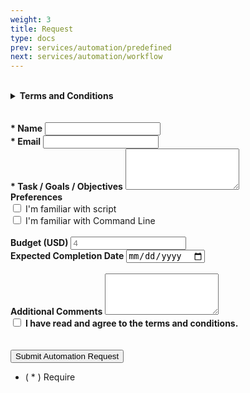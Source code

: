 ```yaml
---
weight: 3
title: Request
type: docs
prev: services/automation/predefined
next: services/automation/workflow
---
```


<br>

<details class="inline-flex items-center rounded-lg gap-2 px-3 py-1 text-gray-600 dark:text-gray-400 bg-gray-400 dark:bg-neutral-800 dark:border-neutral-800 border hover:border-gray-400 dark:hover:text-gray-400 dark:hover:border-gray-600 transition-all ease-in duration-200">
    <summary><b>Terms and Conditions</b></summary>
    <p>By submitting this form, you agree to the following terms and conditions:
    <ul>
        <li>You agree to provide accurate and truthful information in this form.</li>
        <li>You understand that the information you provide will be used to process your service request.</li>
        <li>You agree to our <a href="http://naiive.web.app/information/legal/privacy_policy/">privacy policy</a>
 and how your data will be handled.</li>
        <li>You understand that the submission of this form does not guarantee the provision of services and is subject to review.</li>
    </ul>
    <p>Please review our full terms and conditions and privacy policy on our website for more details. If you have any questions or concerns, please contact our customer support.</p>
</details>

<br>

<form method="post" action="https://forms.un-static.com/forms/52271846cf4b54917da930b7448e48dbd8178d1d">
  <br>
  <label for="name" class="text-gray-600 dark:text-gray-400"><b>* Name</b></label>
  <input type="text" id="name" name="name" required class="shadow-sm rounded-lg block w-full p-1.5 text-gray-600 dark:text-gray-400 bg-gray-400 dark:bg-neutral-800 dark:border-neutral-800 border hover:border-gray-400 dark:hover:text-gray-400 dark:hover:border-gray-600 transition-all ease-in duration-200;">
  <br>
  <label for="email" class="text-gray-600 dark:text-gray-400"><b>* Email</b></label>
  <input type="email" id="email" name="email" required class="mx-auto shadow-sm rounded-lg block w-full p-1.5 text-gray-600 dark:text-gray-400 bg-gray-400 dark:bg-neutral-800 dark:border-neutral-800 border hover:border-gray-400 dark:hover:text-gray-400 dark:hover:border-gray-600 transition-all ease-in duration-200;">
  <br>
  <label for="task" class="text-gray-600 dark:text-gray-400"><b>* Task / Goals / Objectives</b></label>
  <textarea id="task" name="task" rows="4" required class="mx-auto shadow-sm rounded-lg block w-full p-1.5 text-gray-600 dark:text-gray-400 bg-gray-400 dark:bg-neutral-800 dark:border-neutral-800 border hover:border-gray-400 dark:hover:text-gray-400 dark:hover:border-gray-600 transition-all ease-in duration-200;"></textarea>
  <br>
  <label for="preferences" class="text-gray-600 dark:text-gray-400"><b>Preferences</b></label>
  <div class="mx-auto w-full gap-2">
    <input type="checkbox" id="script" name="script">
    <label for="script" class="text-gray-600 dark:text-gray-400">I'm familiar with script</label>
    <br>
    <input type="checkbox" id="terminal" name="terminal">
    <label for="terminal" class="text-gray-600 dark:text-gray-400">I'm familiar with Command Line</label>
  </div>
  <br>
  <div class="flex mx-auto w-full gap-2">
    <div class="mx-auto w-full">
      <label for="budget" class="text-gray-600 dark:text-gray-400"><b>Budget (USD)</b></label>
      <input type="number" id="budget" name="budget" placeholder="4" min="4" class="mx-auto shadow-sm rounded-lg block w-full p-1.5 text-gray-600 dark:text-gray-400 bg-gray-400 dark:bg-neutral-800 dark:border-neutral-800 border hover:border-gray-400 dark:hover:text-gray-400 dark:hover:border-gray-600 transition-all ease-in duration-200;">
    </div>
    <div class="mx-auto w-full">
      <label for="completion-date" class="text-gray-600 dark:text-gray-400"><b>Expected Completion Date</b></label>
      <input type="date" id="completion-date" name="completion-date" class="shadow-sm rounded-lg block w-full p-1.5 text-gray-600 dark:text-gray-400 bg-gray-400 dark:bg-neutral-800 dark:border-neutral-800 border hover:border-gray-400 dark:hover:text-gray-400 dark:hover:border-gray-600 transition-all ease-in duration-200;">
    </div>
  </div>
  <br>
  <label for="comments" class="text-gray-600 dark:text-gray-400"><b>Additional Comments</b></label>
  <textarea id="comments" name="comments" rows="4" class="mx-auto shadow-sm rounded-lg block w-full p-1.5 text-gray-600 dark:text-gray-400 bg-gray-400 dark:bg-neutral-800 dark:border-neutral-800 border hover:border-gray-400 dark:hover:text-gray-400 dark:hover:border-gray-600 transition-all ease-in duration-200;"></textarea>
  <br>
  <div class="text-center">
    <input type="checkbox" id="terms" name="terms" required>
    <label for="terms" class="text-gray-600 dark:text-gray-400"><b>I have read and agree to the terms and conditions.</b></label>
    <br>
    <br>
    <div class="g-recaptcha" data-sitekey="6LcxLrAoAAAAAF2mIoTAJjUutoTM-I-UyQWeAmT-" data-callback="recaptchaCallback" style="margin:auto; max-width:305px; display: none;"></div>
    <br>
    <input type="submit" id="submit" value="Submit Automation Request" class="btn btn-default hidden font-medium cursor-pointer px-4 py-2 rounded-lg text-center text-white inline-block bg-primary-600 hover:bg-primary-700 focus:outline-none focus:ring-4 focus:ring-primary-300 dark:bg-primary-600 dark:hover:bg-primary-700 dark:focus:ring-primary-800 transition-all ease-in duration-200">
  </div>
</form>

<script src="https://www.google.com/recaptcha/api.js" async defer></script>

<script>
  document.getElementById("terms").addEventListener("change", function () {
    var recaptcha = document.querySelector(".g-recaptcha");
    if (this.checked) {
      recaptcha.style.display = "block";
    } else {
      recaptcha.style.display = "none";
    }
  });
  function recaptchaCallback() {
      var btnSubmit = document.getElementById("submit");

      if ( btnSubmit.classList.contains("hidden") ) {
          btnSubmit.classList.remove("hidden");
          btnSubmitclassList.add("show");
      }
  }
</script>

- ( * ) Require
